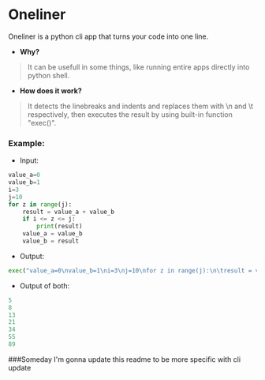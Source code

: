 # Oneliner  
Oneliner is a python cli app that turns your code into one line.  

- **Why?**  

> It can be usefull in some things, like running entire apps directly into python shell.

- **How does it work?**  

> It detects the linebreaks and indents and replaces them with \n and \t respectively, then executes the result by using built-in function "exec()".

### Example:   

- Input:   

```python
value_a=0
value_b=1
i=3
j=10
for z in range(j):
    result = value_a + value_b
    if i <= z <= j:
        print(result)
    value_a = value_b
    value_b = result
```

- Output:  

```python
exec("value_a=0\nvalue_b=1\ni=3\nj=10\nfor z in range(j):\n\tresult = value_a + value_b\n\tif i <= z <= j:\n\t\tprint(result)\n\tvalue_a = value_b\n\tvalue_b = result")
```

- Output of both:
```python
5
8
13
21
34
55
89
```

###Someday I'm gonna update this readme to be more specific with cli update    